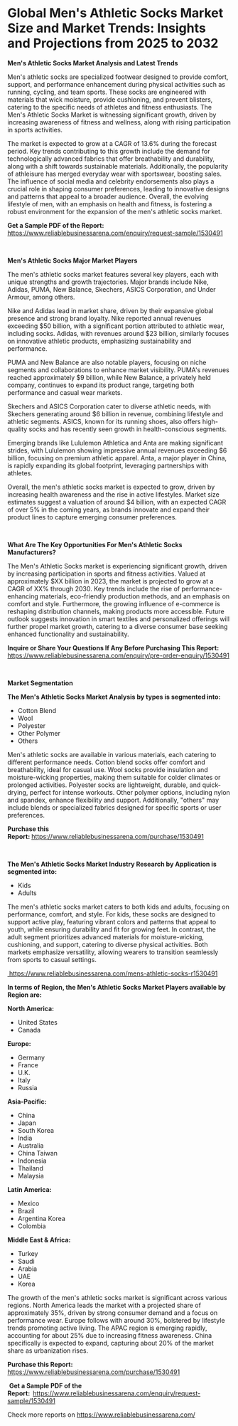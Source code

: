 <p><h1>Global Men's Athletic Socks Market Size and Market Trends: Insights and Projections from 2025 to 2032</h1></p><p><strong>Men's Athletic Socks Market Analysis and Latest Trends</strong></p>
<p><p>Men's athletic socks are specialized footwear designed to provide comfort, support, and performance enhancement during physical activities such as running, cycling, and team sports. These socks are engineered with materials that wick moisture, provide cushioning, and prevent blisters, catering to the specific needs of athletes and fitness enthusiasts. The Men's Athletic Socks Market is witnessing significant growth, driven by increasing awareness of fitness and wellness, along with rising participation in sports activities.</p><p>The market is expected to grow at a CAGR of 13.6% during the forecast period. Key trends contributing to this growth include the demand for technologically advanced fabrics that offer breathability and durability, along with a shift towards sustainable materials. Additionally, the popularity of athleisure has merged everyday wear with sportswear, boosting sales. The influence of social media and celebrity endorsements also plays a crucial role in shaping consumer preferences, leading to innovative designs and patterns that appeal to a broader audience. Overall, the evolving lifestyle of men, with an emphasis on health and fitness, is fostering a robust environment for the expansion of the men's athletic socks market.</p></p>
<p><strong>Get a Sample PDF of the Report:&nbsp;</strong> <a href="https://www.reliablebusinessarena.com/enquiry/request-sample/1530491?utm_campaign=2198&utm_medium=2&utm_source=Github&utm_content=ia&utm_term=04042025&utm_id=mens-athletic-socks">https://www.reliablebusinessarena.com/enquiry/request-sample/1530491</a></p>
<p>&nbsp;</p>
<p><strong>Men's Athletic Socks Major Market Players</strong></p>
<p><p>The men's athletic socks market features several key players, each with unique strengths and growth trajectories. Major brands include Nike, Adidas, PUMA, New Balance, Skechers, ASICS Corporation, and Under Armour, among others. </p><p>Nike and Adidas lead in market share, driven by their expansive global presence and strong brand loyalty. Nike reported annual revenues exceeding $50 billion, with a significant portion attributed to athletic wear, including socks. Adidas, with revenues around $23 billion, similarly focuses on innovative athletic products, emphasizing sustainability and performance.</p><p>PUMA and New Balance are also notable players, focusing on niche segments and collaborations to enhance market visibility. PUMA's revenues reached approximately $9 billion, while New Balance, a privately held company, continues to expand its product range, targeting both performance and casual wear markets.</p><p>Skechers and ASICS Corporation cater to diverse athletic needs, with Skechers generating around $6 billion in revenue, combining lifestyle and athletic segments. ASICS, known for its running shoes, also offers high-quality socks and has recently seen growth in health-conscious segments. </p><p>Emerging brands like Lululemon Athletica and Anta are making significant strides, with Lululemon showing impressive annual revenues exceeding $6 billion, focusing on premium athletic apparel. Anta, a major player in China, is rapidly expanding its global footprint, leveraging partnerships with athletes.</p><p>Overall, the men's athletic socks market is expected to grow, driven by increasing health awareness and the rise in active lifestyles. Market size estimates suggest a valuation of around $4 billion, with an expected CAGR of over 5% in the coming years, as brands innovate and expand their product lines to capture emerging consumer preferences.</p></p>
<p>&nbsp;</p>
<p><strong>What Are The Key Opportunities For Men's Athletic Socks Manufacturers?</strong></p>
<p><p>The Men's Athletic Socks market is experiencing significant growth, driven by increasing participation in sports and fitness activities. Valued at approximately $XX billion in 2023, the market is projected to grow at a CAGR of XX% through 2030. Key trends include the rise of performance-enhancing materials, eco-friendly production methods, and an emphasis on comfort and style. Furthermore, the growing influence of e-commerce is reshaping distribution channels, making products more accessible. Future outlook suggests innovation in smart textiles and personalized offerings will further propel market growth, catering to a diverse consumer base seeking enhanced functionality and sustainability.</p></p>
<p><strong>Inquire or Share Your Questions If Any Before Purchasing This Report:</strong> <a href="https://www.reliablebusinessarena.com/enquiry/pre-order-enquiry/1530491?utm_campaign=2198&utm_medium=2&utm_source=Github&utm_content=ia&utm_term=04042025&utm_id=mens-athletic-socks">https://www.reliablebusinessarena.com/enquiry/pre-order-enquiry/1530491</a></p>
<p>&nbsp;</p>
<p><strong>Market Segmentation</strong></p>
<p><strong>The Men's Athletic Socks Market Analysis by types is segmented into:</strong></p>
<p><ul><li>Cotton Blend</li><li>Wool</li><li>Polyester</li><li>Other Polymer</li><li>Others</li></ul></p>
<p><p>Men's athletic socks are available in various materials, each catering to different performance needs. Cotton blend socks offer comfort and breathability, ideal for casual use. Wool socks provide insulation and moisture-wicking properties, making them suitable for colder climates or prolonged activities. Polyester socks are lightweight, durable, and quick-drying, perfect for intense workouts. Other polymer options, including nylon and spandex, enhance flexibility and support. Additionally, "others" may include blends or specialized fabrics designed for specific sports or user preferences.</p></p>
<p><strong>Purchase this Report:&nbsp;</strong><a href="https://www.reliablebusinessarena.com/purchase/1530491?utm_campaign=2198&utm_medium=2&utm_source=Github&utm_content=ia&utm_term=04042025&utm_id=mens-athletic-socks">https://www.reliablebusinessarena.com/purchase/1530491</a></p>
<p>&nbsp;</p>
<p><strong>The Men's Athletic Socks Market Industry Research by Application is segmented into:</strong></p>
<p><ul><li>Kids</li><li>Adults</li></ul></p>
<p><p>The men's athletic socks market caters to both kids and adults, focusing on performance, comfort, and style. For kids, these socks are designed to support active play, featuring vibrant colors and patterns that appeal to youth, while ensuring durability and fit for growing feet. In contrast, the adult segment prioritizes advanced materials for moisture-wicking, cushioning, and support, catering to diverse physical activities. Both markets emphasize versatility, allowing wearers to transition seamlessly from sports to casual settings.</p></p>
<p><a href="https://www.reliablebusinessarena.com/mens-athletic-socks-r1530491?utm_campaign=2198&utm_medium=2&utm_source=Github&utm_content=ia&utm_term=04042025&utm_id=mens-athletic-socks">&nbsp;https://www.reliablebusinessarena.com/mens-athletic-socks-r1530491</a></p>
<p><strong>In terms of Region, the Men's Athletic Socks Market Players available by Region are:</strong></p>
<p>
    <p> <strong> North America: </strong>
        <ul>
            <li>United States</li>
            <li>Canada</li>
        </ul>
        </p> 
    <p> <strong> Europe: </strong>
        <ul>
            <li>Germany</li>
            <li>France</li>
            <li>U.K.</li>
            <li>Italy</li>
            <li>Russia</li>
        </ul>
        </p> 
    <p> <strong> Asia-Pacific: </strong>
        <ul>
            <li>China</li>
            <li>Japan</li>
            <li>South Korea</li>
            <li>India</li>
            <li>Australia</li>
            <li>China Taiwan</li>
            <li>Indonesia</li>
            <li>Thailand</li>
            <li>Malaysia</li>
        </ul>
        </p> 
    <p> <strong> Latin America: </strong>
        <ul>
            <li>Mexico</li>
            <li>Brazil</li>
            <li>Argentina Korea</li>
            <li>Colombia</li>
        </ul>
        </p> 
    <p> <strong> Middle East & Africa: </strong>
        <ul>
            <li>Turkey</li>
            <li>Saudi</li>
            <li>Arabia</li>
            <li>UAE</li>
            <li>Korea</li>
        </ul>
    </p>
    </p>
<p><p>The growth of the men's athletic socks market is significant across various regions. North America leads the market with a projected share of approximately 35%, driven by strong consumer demand and a focus on performance wear. Europe follows with around 30%, bolstered by lifestyle trends promoting active living. The APAC region is emerging rapidly, accounting for about 25% due to increasing fitness awareness. China specifically is expected to expand, capturing about 20% of the market share as urbanization rises.</p></p>
<p><strong>Purchase this Report: </strong><a href="https://www.reliablebusinessarena.com/purchase/1530491?utm_campaign=2198&utm_medium=2&utm_source=Github&utm_content=ia&utm_term=04042025&utm_id=mens-athletic-socks">https://www.reliablebusinessarena.com/purchase/1530491</a></p>
<p>&nbsp;<strong>Get a Sample PDF of the Report:&nbsp;&nbsp;</strong><a href="https://www.reliablebusinessarena.com/enquiry/request-sample/1530491?utm_campaign=2198&utm_medium=2&utm_source=Github&utm_content=ia&utm_term=04042025&utm_id=mens-athletic-socks">https://www.reliablebusinessarena.com/enquiry/request-sample/1530491</a></p>
<p><strong></strong></p>
<p>Check more reports on <a href="https://www.reliablebusinessarena.com/?utm_campaign=2198&utm_medium=2&utm_source=Github&utm_content=ia&utm_term=04042025&utm_id=mens-athletic-socks">https://www.reliablebusinessarena.com/</a></p>